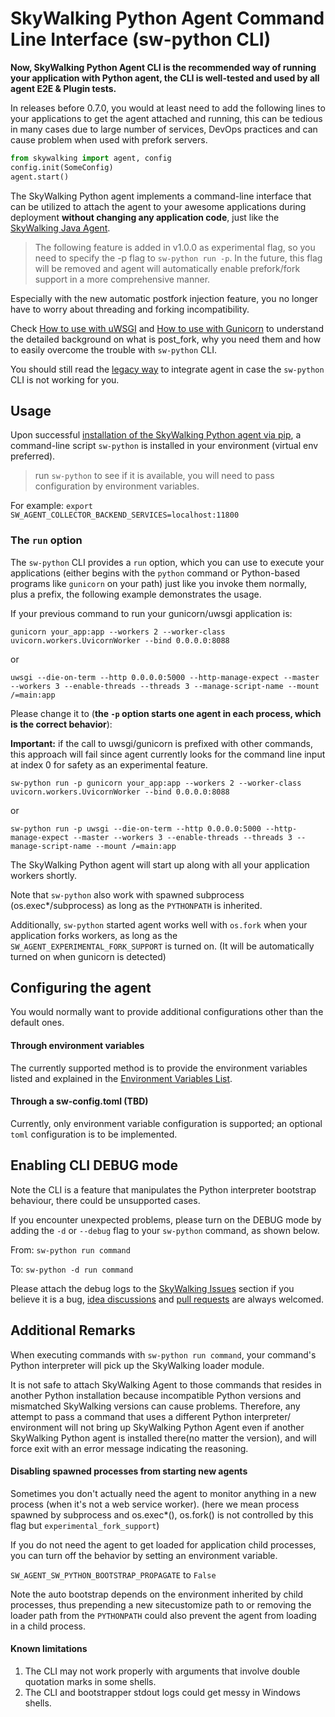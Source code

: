 # SkyWalking Python Agent Command Line Interface (sw-python CLI)

**Now, SkyWalking Python Agent CLI is the recommended way of running your application with Python agent, 
the CLI is well-tested and used by all agent E2E & Plugin tests.**


In releases before 0.7.0, you would at least need to add the following lines to your applications to get the agent attached and running, 
this can be tedious in many cases due to large number of services, DevOps practices and can cause problem when used with prefork servers.

```python
from skywalking import agent, config
config.init(SomeConfig)
agent.start()
```


The SkyWalking Python agent implements a command-line interface that can be utilized to attach the agent to your
awesome applications during deployment **without changing any application code**, 
just like the [SkyWalking Java Agent](https://github.com/apache/skywalking-java).

> The following feature is added in v1.0.0 as experimental flag, so you need to specify the -p flag to `sw-python run -p`. 
> In the future, this flag will be removed and agent will automatically enable prefork/fork support in a more comprehensive manner.

Especially with the new automatic postfork injection feature, you no longer have to worry about threading and forking incompatibility.

Check [How to use with uWSGI](faq/How-to-use-with-uwsgi.md) and [How to use with Gunicorn](faq/How-to-use-with-gunicorn.md) to understand
the detailed background on what is post_fork, why you need them and how to easily overcome the trouble with `sw-python` CLI.

You should still read the [legacy way](Intrusive.md) to integrate agent in case the `sw-python` CLI is not working for you.



## Usage

Upon successful [installation of the SkyWalking Python agent via pip](Installation.md#from-pypi),
a command-line script `sw-python` is installed in your environment (virtual env preferred).

> run `sw-python` to see if it is available, you will need to pass configuration by environment variables.

For example: `export SW_AGENT_COLLECTOR_BACKEND_SERVICES=localhost:11800`

### The `run` option

The `sw-python` CLI provides a `run` option, which you can use to execute your applications
(either begins with the `python` command or Python-based programs like `gunicorn` on your path) 
just like you invoke them normally, plus a prefix, the following example demonstrates the usage.

If your previous command to run your gunicorn/uwsgi application is:

`gunicorn your_app:app --workers 2 --worker-class uvicorn.workers.UvicornWorker --bind 0.0.0.0:8088`

or

`uwsgi --die-on-term --http 0.0.0.0:5000 --http-manage-expect --master --workers 3 --enable-threads --threads 3 --manage-script-name --mount /=main:app`

Please change it to (**the `-p` option starts one agent in each process, which is the correct behavior**):

**Important:** if the call to uwsgi/gunicorn is prefixed with other commands, this approach will fail 
since agent currently looks for the command line input at index 0 for safety as an experimental feature.

`sw-python run -p gunicorn your_app:app --workers 2 --worker-class uvicorn.workers.UvicornWorker --bind 0.0.0.0:8088`

or 

`sw-python run -p uwsgi --die-on-term --http 0.0.0.0:5000 --http-manage-expect --master --workers 3 --enable-threads --threads 3 --manage-script-name --mount /=main:app`


The SkyWalking Python agent will start up along with all your application workers shortly.

Note that `sw-python` also work with spawned subprocess (os.exec*/subprocess) as long as the `PYTHONPATH` is inherited. 

Additionally, `sw-python` started agent works well with `os.fork` when your application forks workers, 
as long as the `SW_AGENT_EXPERIMENTAL_FORK_SUPPORT` is turned on. (It will be automatically turned on when gunicorn is detected)

## Configuring the agent 

You would normally want to provide additional configurations other than the default ones.

#### Through environment variables

The currently supported method is to provide the environment variables listed 
and explained in the [Environment Variables List](Configuration.md).

#### Through a sw-config.toml (TBD)

Currently, only environment variable configuration is supported; an optional `toml` configuration is to be implemented.

## Enabling CLI DEBUG mode

Note the CLI is a feature that manipulates the Python interpreter bootstrap behaviour, there could be unsupported cases.

If you encounter unexpected problems, please turn on the DEBUG mode by adding the `-d` or `--debug` flag to your `sw-python` command, as shown below.

From: `sw-python run command`

To: `sw-python -d run command`

Please attach the debug logs to the [SkyWalking Issues](https://github.com/apache/skywalking/issues) section if you believe it is a bug,
[idea discussions](https://github.com/apache/skywalking/discussions) and [pull requests](https://github.com/apache/skywalking-python/pulls) are always welcomed.


## Additional Remarks

When executing commands with `sw-python run command`, your command's Python interpreter will pick up the SkyWalking loader module.

It is not safe to attach SkyWalking Agent to those commands that resides in another Python installation 
because incompatible Python versions and mismatched SkyWalking versions can cause problems. 
Therefore, any attempt to pass a command that uses a different Python interpreter/ environment will not bring up 
SkyWalking Python Agent even if another SkyWalking Python agent is installed there(no matter the version), 
and will force exit with an error message indicating the reasoning.

#### Disabling spawned processes from starting new agents

Sometimes you don't actually need the agent to monitor anything in a new process (when it's not a web service worker). 
(here we mean process spawned by subprocess and os.exec*(), os.fork() is not controlled by this flag but `experimental_fork_support`)

If you do not need the agent to get loaded for application child processes, you can turn off the behavior by setting an environment variable.

`SW_AGENT_SW_PYTHON_BOOTSTRAP_PROPAGATE` to `False`

Note the auto bootstrap depends on the environment inherited by child processes, 
thus prepending a new sitecustomize path to or removing the loader path from the `PYTHONPATH` could also prevent the agent from loading in a child process. 

#### Known limitations

1. The CLI may not work properly with arguments that involve double quotation marks in some shells.
2. The CLI and bootstrapper stdout logs could get messy in Windows shells.
